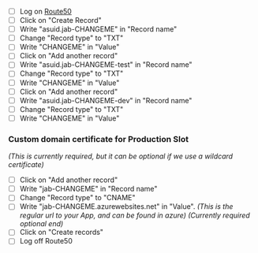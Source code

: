 - [ ] Log on [Route50](https://signin.aws.amazon.com/)
- [ ] Click on "Create Record"
- [ ] Write "asuid.jab-CHANGEME" in "Record name"
- [ ] Change "Record type" to "TXT"
- [ ] Write "CHANGEME" in "Value"
- [ ] Click on "Add another record"
- [ ] Write "asuid.jab-CHANGEME-test" in "Record name"
- [ ] Change "Record type" to "TXT"
- [ ] Write "CHANGEME" in "Value"
- [ ] Click on "Add another record"
- [ ] Write "asuid.jab-CHANGEME-dev" in "Record name"
- [ ] Change "Record type" to "TXT"
- [ ] Write "CHANGEME" in "Value"

### Custom domain certificate for Production Slot

_(This is currently required, but it can be optional if we use a wildcard certificate)_

- [ ] Click on "Add another record"
- [ ] Write "jab-CHANGEME" in "Record name"
- [ ] Change "Record type" to "CNAME"
- [ ] Write "jab-CHANGEME.azurewebsites.net" in "Value". _(This is the regular url to your App, and can be found in azure)_
      _(Currently required optional end)_
- [ ] Click on "Create records"
- [ ] Log off Route50

